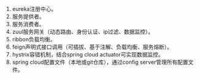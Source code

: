 1. eureka注册中心。
2. 服务提供者。
3. 服务消费者。
4. zuul服务网关（动态路由、身份认证、ip过滤、数据监控）。
5. ribbon负载均衡。
6. feign声明式接口调用（可插拔、基于注解、负载均衡、服务熔断）。
7. hystrix容错机制，结合spring cloud actuator可实现数据监控。
8. spring cloud配置文件（本地或git仓库），通过config server管理所有配置文件。